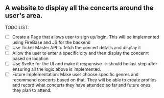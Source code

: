 ## A website to display all the concerts around the user's area.

TODO LIST:
- [ ] Create a Page that allows user to sign up/login. This will be implemented using FireBase and JS for the backend
- [ ] Use Ticket Master API to fetch the concert details and display it
- [ ] Allow the user to enter a specific city and then display the concenrt based on location
- [ ] Use Svelte for the UI and make it responsive -> should be last step after ensuring all the logic above is implemented.
- [ ] Future Implementation: Make user choose specific genres and recommend concerts based on that. They will be able to create profiles and record what concerts they have attended so far and future ones they plan to attend.